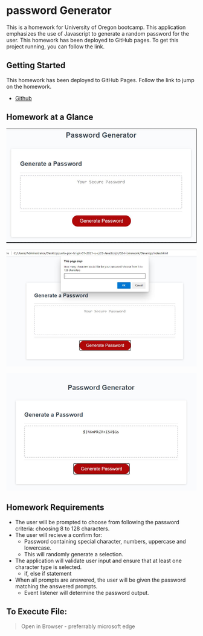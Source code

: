 # password Generator

This is a homework for University of Oregon bootcamp.
This application emphasizes the use of Javascript to generate a random password for the user.
This homework has been deployed to GitHub pages. To get this project running, you can follow the link.

## Getting Started

This homework has been deployed to GitHub Pages. Follow the link to jump on the homework.

 - [Github](https://github.com/goldreb/passwordGenerator)

 ## Homework at a Glance

 ![Demo from Homework ticket](/assets/demopic.jpg)

 ![Criteria](/assets/criteria.jpg)

 ![Generated Pasword](/assets/generatedPassword.jpg)

## Homework Requirements

- The user will be prompted to choose from following the password criteria: choosing 8 to 128 characters.
- The user will recieve a confirm for:
    - Password containing special character, numbers, uppercase and lowercase.
    - This will randomly generate a selection.
- The application will validate user input and ensure that  at least one character type is selected.
    - if, else if statement
- When all prompts are answered, the user will be given the password matching the answered prompts.
    - Event listener will determine the password output.


## To Execute File:

> Open in Browser - preferrably microsoft edge



